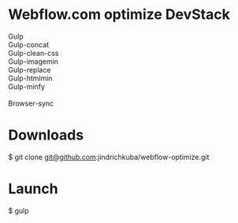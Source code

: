 # Webflow.com optimize DevStack
Gulp <br />
Gulp-concat <br />
Gulp-clean-css <br />
Gulp-imagemin <br />
Gulp-replace <br />
Gulp-htmlmin <br />
Gulp-minfy<br />
<br />
Browser-sync

# Downloads
$ git clone git@github.com:jindrichkuba/webflow-optimize.git

# Launch
$ gulp
